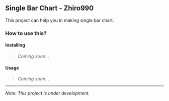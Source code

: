 ## Single Bar Chart - Zhiro990

This project can help you in making single bar chart.

### How to use this?

#### Installing

> *Coming soon...*


#### Usage

> *Coming soon...*

---

*Note: This project is under development.*